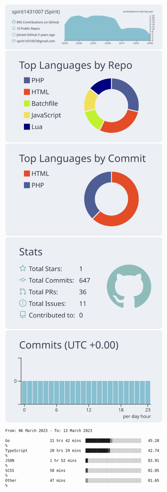 [![](https://raw.githubusercontent.com/spirit1431007/spirit1431007/master/profile-summary-card-output/nord_bright/0-profile-details.svg)](https://git.io/spiritx)
[![](https://raw.githubusercontent.com/spirit1431007/spirit1431007/master/profile-summary-card-output/nord_bright/1-repos-per-language.svg)](https://git.io/spiritx) [![](https://raw.githubusercontent.com/spirit1431007/spirit1431007/master/profile-summary-card-output/nord_bright/2-most-commit-language.svg)](https://git.io/spiritx)
[![](https://raw.githubusercontent.com/spirit1431007/spirit1431007/master/profile-summary-card-output/nord_bright/3-stats.svg)](https://git.io/spiritx) [![](https://raw.githubusercontent.com/spirit1431007/spirit1431007/master/profile-summary-card-output/nord_bright/4-productive-time.svg)](https://git.io/spiritx)

<!--START_SECTION:waka-->

```text
From: 06 March 2023 - To: 13 March 2023

Go                  21 hrs 42 mins  ███████████▒░░░░░░░░░░░░░   45.28 %
TypeScript          20 hrs 29 mins  ██████████▓░░░░░░░░░░░░░░   42.74 %
JSON                1 hr 52 mins    █░░░░░░░░░░░░░░░░░░░░░░░░   03.91 %
SCSS                58 mins         ▓░░░░░░░░░░░░░░░░░░░░░░░░   02.05 %
Other               47 mins         ▒░░░░░░░░░░░░░░░░░░░░░░░░   01.65 %
```

<!--END_SECTION:waka-->
